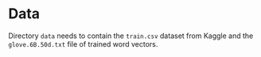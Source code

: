 # Data

Directory `data` needs to contain the `train.csv` dataset from Kaggle and the `glove.6B.50d.txt` file of trained word vectors.
